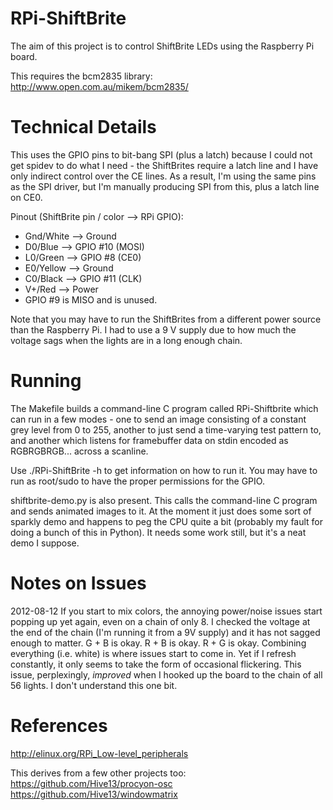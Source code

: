 RPi-ShiftBrite
==============

The aim of this project is to control ShiftBrite LEDs using the Raspberry Pi
board.

This requires the bcm2835 library: http://www.open.com.au/mikem/bcm2835/

Technical Details
=================
This uses the GPIO pins to bit-bang SPI (plus a latch) because I could not get
spidev to do what I need - the ShiftBrites require a latch line and I have
only indirect control over the CE lines.
As a result, I'm using the same pins as the SPI driver, but I'm manually
producing SPI from this, plus a latch line on CE0.

Pinout (ShiftBrite pin / color --> RPi GPIO):
* Gnd/White --> Ground
* D0/Blue --> GPIO #10 (MOSI)
* L0/Green --> GPIO #8 (CE0)
* E0/Yellow --> Ground
* C0/Black --> GPIO #11 (CLK)
* V+/Red --> Power
* GPIO #9 is MISO and is unused.

Note that you may have to run the ShiftBrites from a different power source
than the Raspberry Pi. I had to use a 9 V supply due to how much the voltage
sags when the lights are in a long enough chain.

Running
=======
The Makefile builds a command-line C program called RPi-Shiftbrite which can
run in a few modes - one to send an image consisting of a constant grey level
from 0 to 255, another to just send a time-varying test pattern to, and
another which listens for framebuffer data on stdin encoded as RGBRGBRGB...
across a scanline.

Use ./RPi-ShiftBrite -h to get information on how to run it. You may have to
run as root/sudo to have the proper permissions for the GPIO.

shiftbrite-demo.py is also present. This calls the command-line C program and
sends animated images to it. At the moment it just does some sort of sparkly
demo and happens to peg the CPU quite a bit (probably my fault for doing a
bunch of this in Python). It needs some work still, but it's a neat demo I
suppose.

Notes on Issues
===============
2012-08-12
If you start to mix colors, the annoying power/noise issues start
popping up yet again, even on a chain of only 8. I checked the voltage at the
end of the chain (I'm running it from a 9V supply) and it has not sagged
enough to matter.
G + B is okay.
R + B is okay.
R + G is okay.
Combining everything (i.e. white) is where issues start to come in.
Yet if I refresh constantly, it only seems to take the form of occasional
flickering.
This issue, perplexingly, _improved_ when I hooked up the board to the chain
of all 56 lights. I don't understand this one bit.

References
==========
http://elinux.org/RPi_Low-level_peripherals

This derives from a few other projects too:
https://github.com/Hive13/procyon-osc
https://github.com/Hive13/windowmatrix

